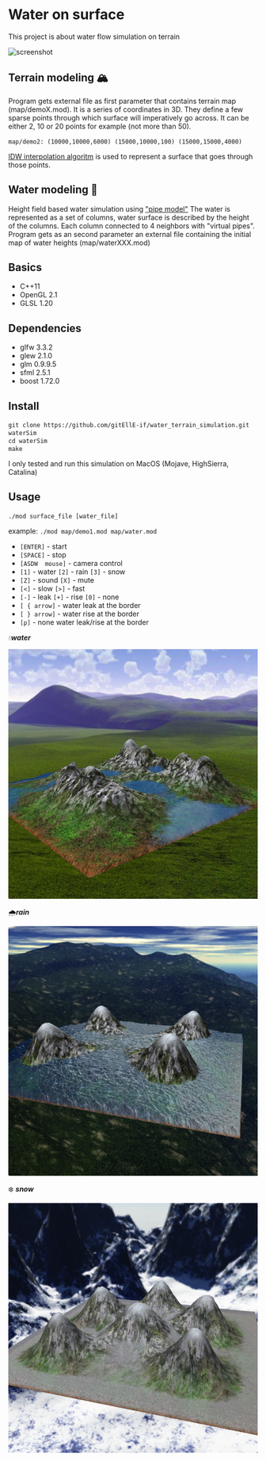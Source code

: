 # Water on surface

This project is about water flow simulation on terrain

![screenshot](screenshot/waterSim1.gif)

## Terrain modeling 🏔
Program gets external file as first parameter that contains terrain map (map/demoX.mod). It is a series of coordinates in 3D. They define a few sparse points through which surface will imperatively go across. It can be either 2, 10 or 20 points for example (not more than 50).
```
map/demo2: (10000,10000,6000) (15000,10000,100) (15000,15000,4000)
```
[IDW interpolation algoritm](https://gisgeography.com/inverse-distance-weighting-idw-interpolation/) is used to represent a surface that goes through those points.


## Water modeling 🧊
Height field based water simulation using ["pipe model"](https://docplayer.net/20844600-Real-time-fluid-simulation-using-height-fields.html)
The water is represented as a set of columns, water surface is described by the height of the columns.  Each column connected to 4 neighbors with "virtual pipes". 
Program gets as an second parameter an external file containing the initial map of water heights (map/waterXXX.mod)

## Basics

- C++11
- OpenGL 2.1
- GLSL 1.20

## Dependencies

- glfw 3.3.2
- glew 2.1.0
- glm 0.9.9.5
- sfml 2.5.1
- boost 1.72.0

## Install
```
git clone https://github.com/gitEllE-if/water_terrain_simulation.git waterSim
cd waterSim
make
```
I only tested and run this simulation on MacOS (Mojave, HighSierra, Catalina)

## Usage
```
./mod surface_file [water_file]
```
example: `./mod map/demo1.mod map/water.mod`

- `[ENTER]` - start
- `[SPACE]` - stop
- `[ASDW  mouse]` - camera control
- `[1]` - water  `[2]` - rain  `[3]` - snow
- `[Z]` - sound  `[X]` - mute
- `[<]` - slow   `[>]` - fast
- `[-]` - leak   `[+]` - rise   `[0]` - none
- `[ { arrow]` - water leak at the border
- `[ } arrow]` - water rise at the border
- `[p]` - none water leak/rise at the border


💧***water***

![screenshot](screenshot/water1.png)

🌧***rain***

![screenshot](screenshot/water2.png)

❄️ ***snow***

![screenshot](screenshot/water3.png)
